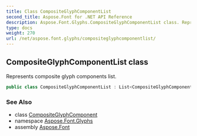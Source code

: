 ```yaml
---
title: Class CompositeGlyphComponentList
second_title: Aspose.Font for .NET API Reference
description: Aspose.Font.Glyphs.CompositeGlyphComponentList class. Represents composite glyph components list
type: docs
weight: 270
url: /net/aspose.font.glyphs/compositeglyphcomponentlist/
---
```

## CompositeGlyphComponentList class

Represents composite glyph components list.

```csharp
public class CompositeGlyphComponentList : List<CompositeGlyphComponent>
```

### See Also

* class [CompositeGlyphComponent](../compositeglyphcomponent/)
* namespace [Aspose.Font.Glyphs](../../aspose.font.glyphs/)
* assembly [Aspose.Font](../../)


